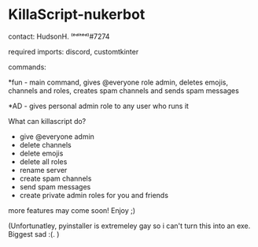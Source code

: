 # KillaScript-nukerbot
contact: HudsonH. ⁽ᵉᵈⁱᵗᵉᵈ⁾#7274

required imports: discord, customtkinter


commands:

*fun - main command, gives @everyone role admin, deletes emojis, channels and roles, creates spam channels and sends spam messages

*AD - gives personal admin role to any user who runs it


What can killascript do?

- give @everyone admin
- delete channels
- delete emojis
- delete all roles
- rename server
- create spam channels
- send spam messages
- create private admin roles for you and friends

more features may come soon!
Enjoy ;)

(Unfortunatley, pyinstaller is extremeley gay so i can't turn this into an exe. Biggest sad :(. )
